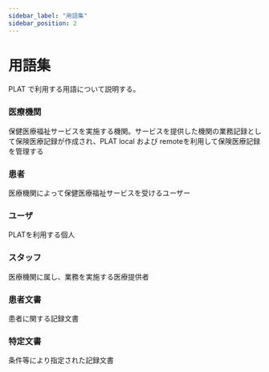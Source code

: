 ```yaml
---
sidebar_label: "用語集"
sidebar_position: 2
---
```


# 用語集

PLAT で利用する用語について説明する。

### 医療機関　　
  保健医療福祉サービスを実施する機関。サービスを提供した機関の業務記録として保険医療記録が作成され、PLAT local および remoteを利用して保険医療記録を管理する

### 患者  
  医療機関によって保健医療福祉サービスを受けるユーザー 
 
### ユーザ  
  PLATを利用する個人

### スタッフ  
  医療機関に属し、業務を実施する医療提供者

### 患者文書  
  患者に関する記録文書

### 特定文書  
  条件等により指定された記録文書
